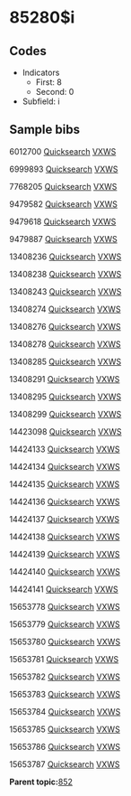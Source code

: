 # 85280$i

## Codes

-   Indicators
    -   First: 8
    -   Second: 0
-   Subfield: i

## Sample bibs

6012700 [Quicksearch](https://search.library.yale.edu/catalog/6012700) [VXWS](http://prodorbis.library.yale.edu:7014/vxws/GetHoldingsService?bibId=6012700)

6999893 [Quicksearch](https://search.library.yale.edu/catalog/6999893) [VXWS](http://prodorbis.library.yale.edu:7014/vxws/GetHoldingsService?bibId=6999893)

7768205 [Quicksearch](https://search.library.yale.edu/catalog/7768205) [VXWS](http://prodorbis.library.yale.edu:7014/vxws/GetHoldingsService?bibId=7768205)

9479582 [Quicksearch](https://search.library.yale.edu/catalog/9479582) [VXWS](http://prodorbis.library.yale.edu:7014/vxws/GetHoldingsService?bibId=9479582)

9479618 [Quicksearch](https://search.library.yale.edu/catalog/9479618) [VXWS](http://prodorbis.library.yale.edu:7014/vxws/GetHoldingsService?bibId=9479618)

9479887 [Quicksearch](https://search.library.yale.edu/catalog/9479887) [VXWS](http://prodorbis.library.yale.edu:7014/vxws/GetHoldingsService?bibId=9479887)

13408236 [Quicksearch](https://search.library.yale.edu/catalog/13408236) [VXWS](http://prodorbis.library.yale.edu:7014/vxws/GetHoldingsService?bibId=13408236)

13408238 [Quicksearch](https://search.library.yale.edu/catalog/13408238) [VXWS](http://prodorbis.library.yale.edu:7014/vxws/GetHoldingsService?bibId=13408238)

13408243 [Quicksearch](https://search.library.yale.edu/catalog/13408243) [VXWS](http://prodorbis.library.yale.edu:7014/vxws/GetHoldingsService?bibId=13408243)

13408274 [Quicksearch](https://search.library.yale.edu/catalog/13408274) [VXWS](http://prodorbis.library.yale.edu:7014/vxws/GetHoldingsService?bibId=13408274)

13408276 [Quicksearch](https://search.library.yale.edu/catalog/13408276) [VXWS](http://prodorbis.library.yale.edu:7014/vxws/GetHoldingsService?bibId=13408276)

13408278 [Quicksearch](https://search.library.yale.edu/catalog/13408278) [VXWS](http://prodorbis.library.yale.edu:7014/vxws/GetHoldingsService?bibId=13408278)

13408285 [Quicksearch](https://search.library.yale.edu/catalog/13408285) [VXWS](http://prodorbis.library.yale.edu:7014/vxws/GetHoldingsService?bibId=13408285)

13408291 [Quicksearch](https://search.library.yale.edu/catalog/13408291) [VXWS](http://prodorbis.library.yale.edu:7014/vxws/GetHoldingsService?bibId=13408291)

13408295 [Quicksearch](https://search.library.yale.edu/catalog/13408295) [VXWS](http://prodorbis.library.yale.edu:7014/vxws/GetHoldingsService?bibId=13408295)

13408299 [Quicksearch](https://search.library.yale.edu/catalog/13408299) [VXWS](http://prodorbis.library.yale.edu:7014/vxws/GetHoldingsService?bibId=13408299)

14423098 [Quicksearch](https://search.library.yale.edu/catalog/14423098) [VXWS](http://prodorbis.library.yale.edu:7014/vxws/GetHoldingsService?bibId=14423098)

14424133 [Quicksearch](https://search.library.yale.edu/catalog/14424133) [VXWS](http://prodorbis.library.yale.edu:7014/vxws/GetHoldingsService?bibId=14424133)

14424134 [Quicksearch](https://search.library.yale.edu/catalog/14424134) [VXWS](http://prodorbis.library.yale.edu:7014/vxws/GetHoldingsService?bibId=14424134)

14424135 [Quicksearch](https://search.library.yale.edu/catalog/14424135) [VXWS](http://prodorbis.library.yale.edu:7014/vxws/GetHoldingsService?bibId=14424135)

14424136 [Quicksearch](https://search.library.yale.edu/catalog/14424136) [VXWS](http://prodorbis.library.yale.edu:7014/vxws/GetHoldingsService?bibId=14424136)

14424137 [Quicksearch](https://search.library.yale.edu/catalog/14424137) [VXWS](http://prodorbis.library.yale.edu:7014/vxws/GetHoldingsService?bibId=14424137)

14424138 [Quicksearch](https://search.library.yale.edu/catalog/14424138) [VXWS](http://prodorbis.library.yale.edu:7014/vxws/GetHoldingsService?bibId=14424138)

14424139 [Quicksearch](https://search.library.yale.edu/catalog/14424139) [VXWS](http://prodorbis.library.yale.edu:7014/vxws/GetHoldingsService?bibId=14424139)

14424140 [Quicksearch](https://search.library.yale.edu/catalog/14424140) [VXWS](http://prodorbis.library.yale.edu:7014/vxws/GetHoldingsService?bibId=14424140)

14424141 [Quicksearch](https://search.library.yale.edu/catalog/14424141) [VXWS](http://prodorbis.library.yale.edu:7014/vxws/GetHoldingsService?bibId=14424141)

15653778 [Quicksearch](https://search.library.yale.edu/catalog/15653778) [VXWS](http://prodorbis.library.yale.edu:7014/vxws/GetHoldingsService?bibId=15653778)

15653779 [Quicksearch](https://search.library.yale.edu/catalog/15653779) [VXWS](http://prodorbis.library.yale.edu:7014/vxws/GetHoldingsService?bibId=15653779)

15653780 [Quicksearch](https://search.library.yale.edu/catalog/15653780) [VXWS](http://prodorbis.library.yale.edu:7014/vxws/GetHoldingsService?bibId=15653780)

15653781 [Quicksearch](https://search.library.yale.edu/catalog/15653781) [VXWS](http://prodorbis.library.yale.edu:7014/vxws/GetHoldingsService?bibId=15653781)

15653782 [Quicksearch](https://search.library.yale.edu/catalog/15653782) [VXWS](http://prodorbis.library.yale.edu:7014/vxws/GetHoldingsService?bibId=15653782)

15653783 [Quicksearch](https://search.library.yale.edu/catalog/15653783) [VXWS](http://prodorbis.library.yale.edu:7014/vxws/GetHoldingsService?bibId=15653783)

15653784 [Quicksearch](https://search.library.yale.edu/catalog/15653784) [VXWS](http://prodorbis.library.yale.edu:7014/vxws/GetHoldingsService?bibId=15653784)

15653785 [Quicksearch](https://search.library.yale.edu/catalog/15653785) [VXWS](http://prodorbis.library.yale.edu:7014/vxws/GetHoldingsService?bibId=15653785)

15653786 [Quicksearch](https://search.library.yale.edu/catalog/15653786) [VXWS](http://prodorbis.library.yale.edu:7014/vxws/GetHoldingsService?bibId=15653786)

15653787 [Quicksearch](https://search.library.yale.edu/catalog/15653787) [VXWS](http://prodorbis.library.yale.edu:7014/vxws/GetHoldingsService?bibId=15653787)

**Parent topic:**[852](../../tags/852/852.md)

